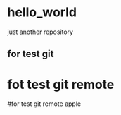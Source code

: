 # hello_world
just another repository
## for test git
# fot test git remote
#for test git remote apple 

